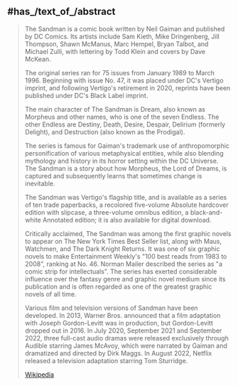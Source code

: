 

## #has_/text_of_/abstract 

> The Sandman is a comic book written by Neil Gaiman and published by DC Comics. 
> Its artists include Sam Kieth, Mike Dringenberg, Jill Thompson, Shawn McManus, Marc Hempel, 
> Bryan Talbot, and Michael Zulli, with lettering by Todd Klein and covers by Dave McKean. 
> 
> The original series ran for 75 issues from January 1989 to March 1996. 
> Beginning with issue No. 47, it was placed under DC's Vertigo imprint, 
> and following Vertigo's retirement in 2020, reprints have been published under DC's Black Label imprint.
>
> The main character of The Sandman is Dream, also known as Morpheus and other names, 
> who is one of the seven Endless. The other Endless are Destiny, Death, Desire, Despair, 
> Delirium (formerly Delight), and Destruction (also known as the Prodigal). 
> 
> The series is famous for Gaiman's trademark use of 
> anthropomorphic personification of various metaphysical entities, 
> while also blending mythology and history in its horror setting within the DC Universe. 
> The Sandman is a story about how Morpheus, the Lord of Dreams, is captured 
> and subsequently learns that sometimes change is inevitable. 
> 
> The Sandman was Vertigo's flagship title, and is available as a series of ten trade paperbacks, 
> a recolored five-volume Absolute hardcover edition with slipcase, a three-volume omnibus edition, 
> a black-and-white Annotated edition; it is also available for digital download.
>
> Critically acclaimed, The Sandman was among the first graphic novels to appear on 
> The New York Times Best Seller list, along with Maus, Watchmen, and The Dark Knight Returns. 
> It was one of six graphic novels to make Entertainment Weekly's "100 best reads from 1983 to 2008", 
> ranking at No. 46. 
> Norman Mailer described the series as "a comic strip for intellectuals". 
> The series has exerted considerable influence over the fantasy genre 
> and graphic novel medium since its publication 
> and is often regarded as one of the greatest graphic novels of all time.
>
> Various film and television versions of Sandman have been developed. 
> In 2013, Warner Bros. announced that a film adaptation with Joseph Gordon-Levitt was in production, 
> but Gordon-Levitt dropped out in 2016. 
> In July 2020, September 2021 and September 2022, three full-cast audio dramas were released 
> exclusively through Audible starring James McAvoy, which were narrated by Gaiman 
> and dramatized and directed by Dirk Maggs. 
> In August 2022, Netflix released a television adaptation starring Tom Sturridge.
>
> [Wikipedia](https://en.wikipedia.org/wiki/The%20Sandman%20(comic%20book))



